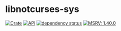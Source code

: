 # libnotcurses-sys

[![Crate](https://img.shields.io/crates/v/libnotcurses-sys.svg)](https://crates.io/crates/libnotcurses-sys)
[![API](https://docs.rs/libnotcurses-sys/badge.svg)](https://docs.rs/libnotcurses-sys)
[![dependency status](https://deps.rs/crate/libnotcurses-sys/2.0.7/status.svg)](https://deps.rs/crate/libnotcurses-sys/2.0.7)
[![MSRV: 1.40.0](https://flat.badgen.net/badge/MSRV/1.40.0/purple)](https://blog.rust-lang.org/2019/12/19/Rust-1.40.0.html)
